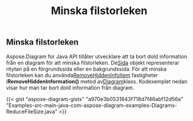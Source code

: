 ﻿---
title: Minska filstorleken
type: docs
weight: 50
url: /sv/java/reduce-file-size/
description: Det här avsnittet förklarar hur du minskar filstorleken från en diagram med Aspose.Diagram.
---
## **Minska filstorleken**
 Aspose.Diagram for Java API tillåter utvecklare att ta bort dold information från en diagram för att minska filstorleken.
 De[Sida](https://reference.aspose.com/diagram/java/com.aspose.diagram/Page) objekt representerar ritytan på en förgrundssida eller en bakgrundssida. För att minska filstorleken kan du använda[RemoveHiddenInfoItem](https://reference.aspose.com/diagram/java/com.aspose.diagram/RemoveHiddenInfoItem) fastigheter i**RemoveHiddenInformation()** metod av[Diagram](https://reference.aspose.com/diagram/java)klass. Kodexemplet nedan visar hur man tar bort dold information från diagram.

{{< gist "aspose-diagram-gists" "a970e3b0531843f718d7f46abf12d56a" "Examples-src-main-java-com-aspose-diagram-examples-Diagrams-ReduceFileSize.java" >}}
